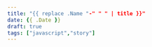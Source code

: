 ```yaml
---
title: "{{ replace .Name "-" " " | title }}"
date: {{ .Date }}
draft: true
tags: ["javascript","story"]
---
```


